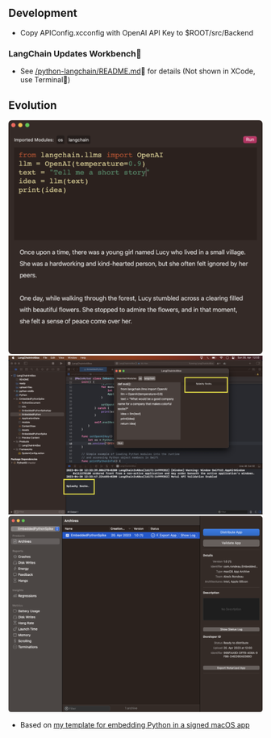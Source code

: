 ## Development
- Copy APIConfig.xcconfig with OpenAI API Key to $ROOT/src/Backend

### LangChain Updates Workbench
- See [/python-langchain/README.md](./python-langchain/README.md) for details (Not shown in XCode, use Terminal)

## Evolution
![v1.1](v1.1.png)
![First Success](first-success.png)
![Notarized](ready.png)

- Based on [my template for embedding Python in a signed macOS app](https://github.com/akaalias/EmbeddedPythonAppTemplate)
